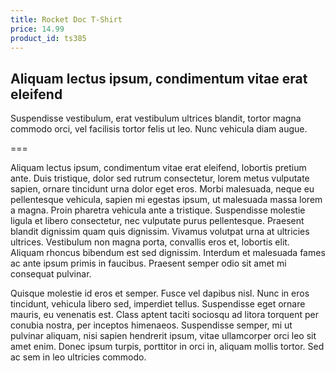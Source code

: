 ```yaml
---
title: Rocket Doc T-Shirt
price: 14.99
product_id: ts385
---
```


## Aliquam lectus ipsum, condimentum vitae erat eleifend

Suspendisse vestibulum, erat vestibulum ultrices blandit, tortor magna commodo orci, vel facilisis tortor felis ut leo. Nunc vehicula diam augue.

===

Aliquam lectus ipsum, condimentum vitae erat eleifend, lobortis pretium ante. Duis tristique, dolor sed rutrum consectetur, lorem metus vulputate sapien, ornare tincidunt urna dolor eget eros. Morbi malesuada, neque eu pellentesque vehicula, sapien mi egestas ipsum, ut malesuada massa lorem a magna. Proin pharetra vehicula ante a tristique. Suspendisse molestie ligula et libero consectetur, nec vulputate purus pellentesque. Praesent blandit dignissim quam quis dignissim. Vivamus volutpat urna at ultricies ultrices. Vestibulum non magna porta, convallis eros et, lobortis elit. Aliquam rhoncus bibendum est sed dignissim. Interdum et malesuada fames ac ante ipsum primis in faucibus. Praesent semper odio sit amet mi consequat pulvinar.

Quisque molestie id eros et semper. Fusce vel dapibus nisl. Nunc in eros tincidunt, vehicula libero sed, imperdiet tellus. Suspendisse eget ornare mauris, eu venenatis est. Class aptent taciti sociosqu ad litora torquent per conubia nostra, per inceptos himenaeos. Suspendisse semper, mi ut pulvinar aliquam, nisi sapien hendrerit ipsum, vitae ullamcorper orci leo sit amet enim. Donec ipsum turpis, porttitor in orci in, aliquam mollis tortor. Sed ac sem in leo ultricies commodo.

